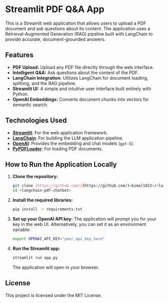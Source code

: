 # Streamlit PDF Q&A App

This is a Streamlit web application that allows users to upload a PDF document and ask questions about its content. The application uses a Retrieval-Augmented Generation (RAG) pipeline built with LangChain to provide accurate, document-grounded answers.

## Features

-   **PDF Upload:** Upload any PDF file directly through the web interface.
-   **Intelligent Q&A:** Ask questions about the content of the PDF.
-   **LangChain Integration:** Utilizes LangChain for document loading, splitting, and the RAG pipeline.
-   **Streamlit UI:** A simple and intuitive user interface built entirely with Python.
-   **OpenAI Embeddings:** Converts document chunks into vectors for semantic search.

## Technologies Used

-   **[Streamlit](https://streamlit.io/)**: For the web application framework.
-   **[LangChain](https://www.langchain.com/)**: For building the LLM application pipeline.
-   **[OpenAI](https://openai.com/)**: Provides the embedding and chat models (`gpt-5`).
-   **[PyPDFLoader](https://python.langchain.com/docs/integrations/document_loaders/pypdfloader/)**: For loading PDF documents.

## How to Run the Application Locally

1.  **Clone the repository:**
    ```bash
    git clone [https://github.com/](https://github.com/)<bimal1023>/<langchain-pdf-chatbot>.git
    cd <langchain-pdf-chatbot>
    ```

2.  **Install the required libraries:**
    ```bash
    pip install -r requirements.txt
    ```

3.  **Set up your OpenAI API key:**
    The application will prompt you for your key in the web UI. Alternatively, you can set it as an environment variable:
    ```bash
    export OPENAI_API_KEY="your_api_key_here"
    ```

4.  **Run the Streamlit app:**
    ```bash
    streamlit run app.py
    ```
    The application will open in your browser.

## License

This project is licensed under the MIT License.